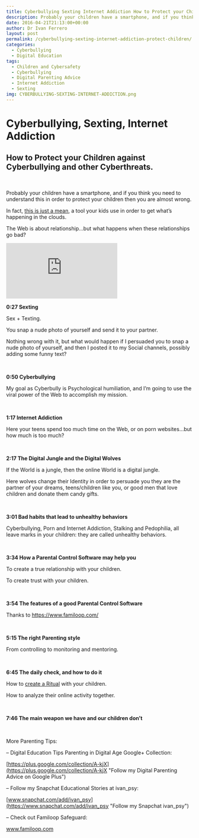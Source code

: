 ```yaml
---
title: Cyberbullying Sexting Internet Addiction How to Protect your Children
description: Probably your children have a smartphone, and if you think you need to understand this in order to protect your children then you are almost wrong.
date: 2016-04-21T21:13:00+00:00
author: Dr Ivan Ferrero
layout: post
permalink: /cyberbullying-sexting-internet-addiction-protect-children/
categories:
  - Cyberbullying
  - Digital Education
tags:
  - Children and Cybersafety
  - Cyberbullying
  - Digital Parenting Advice
  - Internet Addiction
  - Sexting
img: CYBERBULLYING-SEXTING-INTERNET-ADDICTION.png
---
```


# Cyberbullying, Sexting, Internet Addiction

## How to Protect your Children against Cyberbullying and other Cyberthreats.

&nbsp;

Probably your children have a smartphone, and if you think you need to understand this in order to protect your children then you are almost wrong.

In fact, [this is just a mean](/teenagers-use-web/ "Why and How do Teenagers use the Web"), a tool your kids use in order to get what’s happening in the clouds.

The Web is about relationship&#8230;but what happens when these relationships go bad?

<iframe class="youtube-video" src="https://www.youtube.com/embed/vyxPw41EJvU?rel=0" frameborder="0" allowfullscreen></iframe>

**0:27 Sexting**

Sex + Texting.

You snap a nude photo of yourself and send it to your partner.

Nothing wrong with it, but what would happen if I persuaded you to snap a nude photo of yourself, and then I posted it to my Social channels, possibly adding some funny text?

&nbsp;

**0:50 Cyberbullying**

My goal as Cyberbully is Psychological humiliation, and I’m going to use the viral power of the Web to accomplish my mission.

&nbsp;

**1:17 Internet Addiction**

Here your teens spend too much time on the Web, or on porn websites&#8230;but how much is too much?

&nbsp;

**2:17 The Digital Jungle and the Digital Wolves**

If the World is a jungle, then the online World is a digital jungle.

Here wolves change their Identity in order to persuade you they are the partner of your dreams, teens/children like you, or good men that love children and donate them candy gifts.

&nbsp;

**3:01 Bad habits that lead to unhealthy behaviors**

Cyberbullying, Porn and Internet Addiction, Stalking and Pedophilia, all leave marks in your children: they are called unhealthy behaviors.

&nbsp;

**3:34 How a Parental Control Software may help you**

To create a true relationship with your children.

To create trust with your children.

&nbsp;

**3:54 The features of a good Parental Control Software**

Thanks to <a title="Check Familoop Parental Control Software" href="https://www.familoop.com/" target="_blank">https://www.familoop.com/</a>

&nbsp;

**5:15 The right Parenting style**

From controlling to monitoring and mentoring.

&nbsp;

**6:45 The daily check, and how to do it**

How to [create a Ritual](/digital-parenting-tips-best-practices/) with your children.

How to analyze their online activity together.

&nbsp;

**7:46 The main weapon we have and our children don&#8217;t**

&nbsp;

More Parenting Tips:

&#8211; Digital Education Tips Parenting in Digital Age Google+ Collection:

[https://plus.google.com/collection/A-kjX](https://plus.google.com/collection/A-kjX "Follow my Digital Parenting Advice on Google Plus")

&#8211; Follow my Snapchat Educational Stories at ivan_psy:

[www.snapchat.com/add/ivan_psy](https://www.snapchat.com/add/ivan_psy "Follow my Snapchat ivan_psy")

&#8211; Check out Familoop Safeguard:

<a title="Familoop Parental Control Software" href="https://www.familoop.com/" target="_blank">www.familoop.com</a>